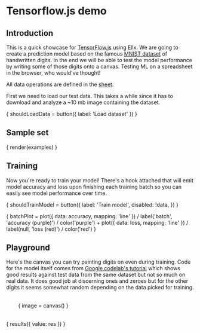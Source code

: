 # Tensorflow.js demo

## Introduction

This is a quick showcase for [TensorFlow.js](http://tensorflow.org/js/) using Ellx. We are going to create a prediction model based on the famous [MNIST dataset](http://yann.lecun.com/exdb/mnist/) of handwritten digits. In the end we will be able to test the model performance by writing some of those digits onto a canvas. Testing ML on a spreadsheet in the browser, who would've thought!

All data operations are defined in the [sheet](https://ellx.io/matyunya/tf/index.ellx).

First we need to load our test data. This takes a while since it has to download and analyze a ~10 mb image containing the dataset.

{
	shouldLoadData = button({ label: 'Load dataset' })
}

## Sample set

{ render(examples) }

## Training

Now you're ready to train your model! There's a hook attached that will emit model accuracy and loss upon finishing each training batch so you can easily see model performance over time.

{
	shouldTrainModel = button({
    label: 'Train model',
    disabled: !data,
  })
}

{
  batchPlot =
    plot({ data: accuracy, mapping: 'line' })
      / label('batch', 'accuracy (purple)')
      / color('purple') +
    plot({ data: loss, mapping: 'line' })
      / label(null, 'loss (red)')
      / color('red')
}

## Playground

Here's the canvas you can try painting digits on even during training. Code for the model itself comes from [Google codelab's tutorial](https://codelabs.developers.google.com/codelabs/tfjs-training-classfication/index.html#4) which shows good results against test data from the same dataset but not so much on real data. It does good job at discerning ones and zeroes but for the other digits it seems somewhat random depending on the data picked for training.


<div style="margin: 2rem">

{ image = canvas() }

</div>

{ results({ value: res }) }

